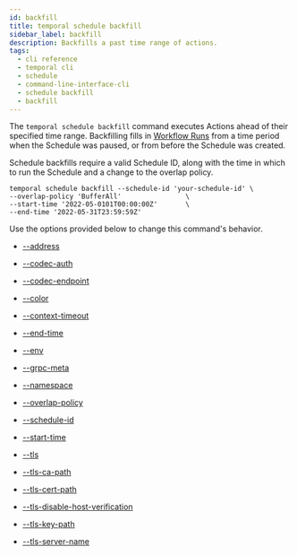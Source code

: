 ```yaml
---
id: backfill
title: temporal schedule backfill
sidebar_label: backfill
description: Backfills a past time range of actions.
tags:
  - cli reference
  - temporal cli
  - schedule
  - command-line-interface-cli
  - schedule backfill
  - backfill
---
```


The `temporal schedule backfill` command executes Actions ahead of their specified time range.
Backfilling fills in [Workflow Runs](/concepts/what-is-a-run-id) from a time period when the Schedule was paused, or from before the Schedule was created.

Schedule backfills require a valid Schedule ID, along with the time in which to run the Schedule and a change to the overlap policy.

```
temporal schedule backfill --schedule-id 'your-schedule-id' \
--overlap-policy 'BufferAll' 				\
--start-time '2022-05-0101T00:00:00Z'		\
--end-time '2022-05-31T23:59:59Z'
```

Use the options provided below to change this command's behavior.

- [--address](/cli/cmd-options/address)

- [--codec-auth](/cli/cmd-options/codec-auth)

- [--codec-endpoint](/cli/cmd-options/codec-endpoint)

- [--color](/cli/cmd-options/color)

- [--context-timeout](/cli/cmd-options/context-timeout)

- [--end-time](/cli/cmd-options/end-time)

- [--env](/cli/cmd-options/env)

- [--grpc-meta](/cli/cmd-options/grpc-meta)

- [--namespace](/cli/cmd-options/namespace)

- [--overlap-policy](/cli/cmd-options/overlap-policy)

- [--schedule-id](/cli/cmd-options/schedule-id)

- [--start-time](/cli/cmd-options/start-time)

- [--tls](/cli/cmd-options/tls)

- [--tls-ca-path](/cli/cmd-options/tls-ca-path)

- [--tls-cert-path](/cli/cmd-options/tls-cert-path)

- [--tls-disable-host-verification](/cli/cmd-options/tls-disable-host-verification)

- [--tls-key-path](/cli/cmd-options/tls-key-path)

- [--tls-server-name](/cli/cmd-options/tls-server-name)

